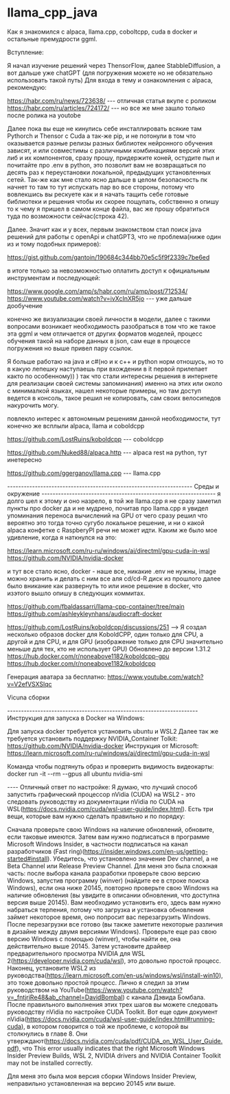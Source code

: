 # llama_cpp_java
Как я знакомился с alpaca, llama.cpp, coboltcpp, cuda в docker и остальные премудрости ggml.

Вступление:

Я начал изучение решений через ThensorFlow, далее StabbleDiffusion, а вот дальше уже chatGPT (для погружения можете но не обязательно использовать такой путь)
Для входа в тему и ознакомления с alpaca, рекомендую:

https://habr.com/ru/news/723638/            --- отличная статья вкупе с роликом
https://habr.com/ru/articles/724172/        --- но все же мне зашло только после ролика на youtobe

Далее пока вы еще не кинулись себе инсталлировать всякие там Pythorch и Thensor с Cuda а так-же pip, и не потонули в том что оказывается разные релизы разных библиотек нейронного обучения 
зависят, и или совместимы с различными комбинациями версий этих либ и их компонентов, сразу прошу, придержите коней, остудите пыл и почитайте про .env в python, это позволит вам не возвращаться по десять раз
к переустановки локальной, предыдущих установленных сетей. Так-же как мне стало ясно дальше в целом безопасность пк начнет то там то тут испускать пар во все стороны, потому что вовлекшись вы рескуете как и я 
начать тащить себе готовые библиотеки и решения чтобы их скорее пощупать, собственно я опишу то к чему я пришел в самом конце файла, вас же прошу обратиться туда по возможности сейчас(строка 42).

Далее. Значит как и у всех, первым знакомством стал поиск java решений для работы с openApi и chatGPT3, 
что не проблема(ниже один из и тому подобных примеров):

https://gist.github.com/gantoin/190684c344bb70e5c5f9f2339c7be6ed

в итоге только за невозможностью оплатить доступ к официальным инструментам и последующей:

https://www.google.com/amp/s/habr.com/ru/amp/post/712534/
https://www.youtube.com/watch?v=ivXcInXR5jo --- уже дальше дообучение

конечно же визуализации своей личности в модели, далее с такими вопросами возникает необходимость разобраться в том что же такое эта ggml и чем отличается от других форматов моделей,
процесс обучения такой на наборе данных в json, сам еще в процессе погружения но выше привел пару ссылок.

Я больше работаю на java и c#(но и к с++ и python норм отношусь, но то в какую лепешку наступаешь при вхождении в it первой прилепает както по особенному)) ) 
так что стали интересны решения в интернете для реализации своей системы запоминания) именно на этих или около с минималкой языках,
нашел некоторые примеры, но там доступ ведется в консоль, такое решил не копировать, сам своих велосипедов накурочить могу.

повлекло интерес к автономным решениям данной необходимости, тут конечно же всплыли alpaca, llama и coboldcpp

https://github.com/LostRuins/koboldcpp        --- coboldcpp

https://github.com/Nuked88/alpaca.http        --- alpaca rest на python, тут инетересно

https://github.com/ggerganov/llama.cpp        --- llama.cpp

------------------------------------------------------------------- Среды и окружение ---------------------------------------------------------------
я долго шел к этому и оно назрело, в той же llama.cpp я не сразу заметил пункты про docker да и не мудрено, почитав про llama.cpp я увидел упоминания переноса вычислений на GPU от чего
сразу решил что вероятно это тогда точно сугубо локальное решение, и ни о какой alpaca конфетке с RaspberyPI речи не может идти. Каким же было мое удивление, когда я наткнулся на это:

https://learn.microsoft.com/ru-ru/windows/ai/directml/gpu-cuda-in-wsl
https://github.com/NVIDIA/nvidia-docker

и тут все стало ясно, docker - наше все, никакие .env не нужны, image можно хранить и делать с ним все аля cd/cd-R диск из прошлого
далее было вникание как развернуть то или иное решение в docker, что изэтого вышло опишу в следующих коммитах.

https://github.com/fbaldassarri/llama-cpp-container/tree/main
https://github.com/ashleykleynhans/audiocraft-docker

https://github.com/LostRuins/koboldcpp/discussions/251 -->
Я создал несколько образов docker для KoboldCPP, один только для CPU, а другой и для CPU, и для GPU (изображение только для CPU значительно меньше для тех, кто не использует GPU)
Обновлено до версии 1.31.2
https://hub.docker.com/r/noneabove1182/koboldcpp-gpu
https://hub.docker.com/r/noneabove1182/koboldcpp

Генерация аватара за бесплатно:
https://www.youtube.com/watch?v=V2efVSXSlqc

Vicuna сборки


---------------------------------------------------------------------   Инструкция для запуска в Docker на Windows:

Для запуска docker требуется установить ubuntu и WSL2
Далее так же требуется установить поддержку NVIDIA_Container Tolkit: https://github.com/NVIDIA/nvidia-docker
Инструкция от Microsoft: https://learn.microsoft.com/ru-ru/windows/ai/directml/gpu-cuda-in-wsl

Команда чтобы подтянуть образ и проверить видимость видеокарты:
docker run -it --rm --gpus all ubuntu nvidia-smi

---- Отличный ответ по настройке:
Я думаю, что лучший способ запустить графический процессор nVidia (CUDA) на WSL2 - это следовать руководству из документации nVidia по CUDA на WSL(https://docs.nvidia.com/cuda/wsl-user-guide/index.html). Есть три вещи, которые вам нужно сделать правильно и по порядку:

Сначала проверьте свою Windows на наличие обновлений, обновите, если таковые имеются. Затем вам нужно подписаться в программе Microsoft Windows Insider, в частности подписаться на канал разработчиков (Fast ring)(https://insider.windows.com/en-us/getting-started#install). Убедитесь, что установлено значение Dev channel, а не Beta Channel или Release Preview Channel. Для меня это была сложная часть: после выбора канала разработки проверьте свою версию Windows, запустив программу (winver) (найдите ее в строке поиска Windows), если она ниже 20145, повторно проверьте свою Windows на наличие обновления (вы увидите в описании обновления, что доступна версия выше 20145). Вам необходимо установить его, здесь вам нужно набраться терпения, потому что загрузка и установка обновления займет некоторое время, оно попросит вас перезагрузить Windows. После перезагрузки все готово (вы также заметите некоторые различия в дизайне между двумя версиями Windows). Проверьте еще раз свою версию Windows с помощью (winver), чтобы найти ее, она действительно выше 20145.
Затем установите драйвер предварительного просмотра NVIDIA для WSL 2(https://developer.nvidia.com/cuda/wsl), это довольно простой процесс.
Наконец, установите WSL2 из руководства(https://learn.microsoft.com/en-us/windows/wsl/install-win10), это тоже довольно простой процесс. Лично я следил за этим руководством на YouTube(https://www.youtube.com/watch?v=_fntjriRe48&ab_channel=DavidBombal) с канала Дэвида Бомбала.
После правильного выполнения этих трех шагов вы можете следовать руководству nVidia по настройке CUDA Toolkit. Вот еще один документ nVidia(https://docs.nvidia.com/cuda/wsl-user-guide/index.html#running-cuda), в котором говорится о той же проблеме, с которой вы столкнулись в главе 8. Они утверждают(https://docs.nvidia.com/cuda/pdf/CUDA_on_WSL_User_Guide.pdf), что This error usually indicates that the right Microsoft Windows Insider Preview Builds, WSL 2, NVIDIA drivers and NVIDIA Container Toolkit may not be installed correctly.

Для меня это была моя версия сборки Windows Insider Preview, неправильно установленная на версию 20145 или выше.
